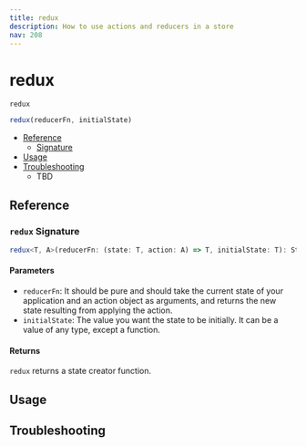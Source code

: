 ```yaml
---
title: redux
description: How to use actions and reducers in a store
nav: 208
---
```


# redux

`redux`

```js
redux(reducerFn, initialState)
```

- [Reference](#reference)
  - [Signature](#redux-signature)
- [Usage](#usage)
- [Troubleshooting](#troubleshooting)
  - TBD

## Reference

### `redux` Signature

```ts
redux<T, A>(reducerFn: (state: T, action: A) => T, initialState: T): StateCreator<T & { dispatch: (action: A) => A }, [], []>
```

#### Parameters

- `reducerFn`: It should be pure and should take the current state of your application and an action
  object as arguments, and returns the new state resulting from applying the action.
- `initialState`: The value you want the state to be initially. It can be a value of any type,
  except a function.

#### Returns

`redux` returns a state creator function.

## Usage

## Troubleshooting
